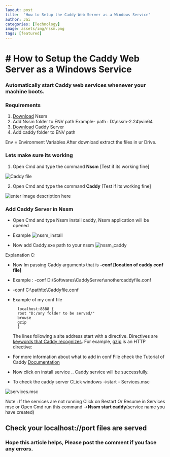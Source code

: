 ```yaml
---
layout: post
title:  "How to Setup the Caddy Web Server as a Windows Service"
author: Jai
categories: [Technology]
image: assets/img/nssm.png
tags: [featured]
---
```


# # How to Setup the Caddy Web Server as a Windows Service

### Automatically start Caddy web services whenever your machine boots. 


### Requirements

 1. [Download](https://nssm.cc/download) Nssm 
 2. Add Nssm folder to ENV path Example- path : D:\nssm-2.24\win64
 3. [Download](https://caddyserver.com/v1/download) Caddy Server
 4. Add caddy folder to ENV path 

Env = Environment Variables
After download extract the files in ur Drive.

### Lets make sure its working 

 1. Open Cmd and  type the command **Nssm** [Test if its working fine]
 
![Caddy file](https://i.imgur.com/Oy4bPPE.png)

 2. Open Cmd and  type the command **Caddy** [Test if its working fine]

![enter image description here](https://i.imgur.com/GxfHD9A.png)

 
### Add Caddy Server in Nssm 

 - Open Cmd and type Nssm install caddy, Nssm application will be opened
 - Example
 ![nssm_install](https://i.imgur.com/FlXtq5Y.png)
 
 - Now add Caddy.exe path to your nssm 
 ![nssm_caddy](https://i.imgur.com/1KYZnke.png)

Explanation C:

 - Now Im passing Caddy arguments that is **-conf [location of caddy conf file]**
 - Example : -conf D:\Softwares\CaddyServer\anothercaddyfile.conf
 -  -conf C:\path\to\Caddyfile.conf
- Example of my conf file 
	

        localhost:8888 {
	    root "D:/any folder to be served/"
	    browse
	    gzip
        }


	 The lines following a site address start with a directive. Directives are [keywords that Caddy recognizes](https://caddyserver.com/v1/docs). For example, [gzip](https://caddyserver.com/v1/docs/gzip) is an HTTP directive:

 - For more information about what to add in conf File check the Tutorial of Caddy [Documentation](https://caddyserver.com/v1/tutorial/caddyfile) 

 - Now click on install service .. Caddy service will be successfully.
 - To check the caddy server CLick windows ->start - Services.msc

![services.msc](https://i.imgur.com/pUC2Wp8.png)

 Note : If the services are not running Click on Restart Or Resume in Services msc 
 or
 Open Cmd run this command ->**Nssm start caddy**(service name you have created) 


## Check your localhost://port files are served

### Hope this article helps, Please post the comment if you face any errors. 
